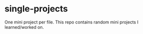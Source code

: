 # single-projects
One mini project per file. This repo contains random mini projects I learned/worked on.  
